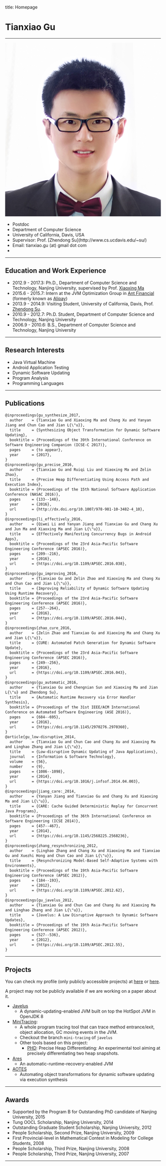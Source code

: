 title: Homepage

# Tianxiao Gu


----------------

<div class="row gutter" markdown="1">
<div class="col-lg-2 col-md-2 col-sm-12">
<img style="max-width:100%;height:auto;" src="tianxiaogu.png" alt="Tianxiao Gu"/>
</div>
<div class="col-lg-10 col-md-10 col-sm-12" style="vertical-align:middle" markdown="1">
<ul markdown="1">
<li>Postdoc
<li>Department of Computer Science
<li>University of California, Davis, USA
<li markdown="1">Supervisor: Prof. [Zhendong Su](http://www.cs.ucdavis.edu/~su/)
<li>Email: tianxiao.gu (at) gmail dot com
<li><a href="http://www.linkedin.com/in/tianxiaogu"><i class="fa fa-linkedin-square"></i></a>
  <a href="https://twitter.com/Xiaotiangu"><i class="fa fa-twitter-square"></i></a>
  <a href="https://www.facebook.com/eric.ku.505"><i class="fa fa-facebook-square"></i></a>
  <a href="https://www.bitbucket.org/txgu/"><i class="fa fa-bitbucket"></i></a>
  <a href="https://github.com/tianxiaogu"><i class="fa fa-github"></i></a>
</ul>
</div>
</div>


----------------

## Education and Work Experience

* 2012.9 - 2017.3: Ph.D., Department of Computer Science and Technology, Nanjing University, supervised by Prof. [Xiaoxing Ma](http://moon.nju.edu.cn/people/xiaoxingma "Xiaoxing Ma")
* 2015.6 - 2015.7: Intern at the JVM Optimization Group in [Ant Financial](http://www.antgroup.com) (formerly known as [Alipay](https://www.alipay.com))
* 2013.9 - 2014.9: Visiting Student, University of California, Davis, Prof. [Zhendong Su](http://www.cs.ucdavis.edu/~su/).
* 2010.9 - 2012.7: Ph.D. Student, Department of Computer Science and Technology, Nanjing University
* 2006.9 - 2010.6: B.S., Department of Computer Science and Technology, Nanjing University


----------------
## Research Interests

* Java Virtual Machine
* Android Application Testing
* Dynamic Software Updating
* Program Analysis
* Programming Languages

----------------
## Publications

~~~{.bibtexhtml hl_lines="Tianxiao Gu"}
@inproceedings{gu_synthesize_2017,
  author    = {Tianxiao Gu and Xiaoxing Ma and Chang Xu and Yanyan Jiang and Chun Cao and Jian L{\"u}},
  title     = {Synthesizing Object Transformation for Dynamic Software Updating},
  booktitle = {Proceedings of the 39th International Conference on Software Engineering Companion (ICSE-C 2017)},
  pages     = {to appear},
  year      = {2017},
}
@inproceedings{gu_precise_2016,
  author    = {Tianxiao Gu and Ruiqi Liu and Xiaoxing Ma and Zelin Zhao},
  title     = {Precise Heap Differentiating Using Access Path and Execution Index},
  booktitle = {Proceedings of the 15th National Software Application Conference (NASAC 2016)},
  pages     = {133--148},
  year      = {2016},
  url       = {http://dx.doi.org/10.1007/978-981-10-3482-4_10},
}
@inproceedings{li_effectively_2016,
  author    = {Qiwei Li and Yanyan Jiang and Tianxiao Gu and Chang Xu and Jun Ma and Xiaoxing Ma and Jian L{\"u}},
  title     = {Effectively Manifesting Concurrency Bugs in Android Apps},
  booktitle = {Proceedings of the 23rd Asia-Pacific Software Engineering Conference (APSEC 2016)},
  pages     = {209--216},
  year      = {2016},
  url       = {https://doi.org/10.1109/APSEC.2016.038},
}
@inproceedings{gu_improving_2016,
  author    = {Tianxiao Gu and Zelin Zhao and Xiaoxing Ma and Chang Xu and Chun Cao and Jian L{\"u}},
  title     = {Improving Reliability of Dynamic Software Updating Using Runtime Recovery},
  booktitle = {Proceedings of the 23rd Asia-Pacific Software Engineering Conference (APSEC 2016)},
  pages     = {257--264},
  year      = {2016},
  url       = {https://doi.org/10.1109/APSEC.2016.044},
}
@inproceedings{zhao_cure_2016,
  author    = {Zelin Zhao and Tianxiao Gu and Xiaoxing Ma and Chang Xu and Jian L{\"u}},
  title     = {CURE: Automated Patch Generation for Dynamic Software Update},
  booktitle = {Proceedings of the 23rd Asia-Pacific Software Engineering Conference (APSEC 2016)},
  pages     = {249--256},
  year      = {2016},
  url       = {https://doi.org/10.1109/APSEC.2016.043},
}
@inproceedings{gu_automatic_2016,
  author    = {Tianxiao Gu and Chengnian Sun and Xiaoxing Ma and Jian L{\"u} and Zhendong Su},
  title     = {Automatic Runtime Recovery via Error Handler Synthesis},
  booktitle = {Proceedings of the 31st IEEE/ACM International Conference on Automated Software Engineering (ASE 2016)},
  pages     = {684--695},
  year      = {2016},
  url       = {https://doi.org/10.1145/2970276.2970360},
}
@article{gu_low-disruptive_2014,
  author    = {Tianxiao Gu and Chun Cao and Chang Xu and Xiaoxing Ma and Linghao Zhang and Jian L{\"u}},
  title     = {Low-disruptive Dynamic Updating of Java Applications},
  journal   = {Information & Software Technology},
  volume    = {56},
  number    = {9},
  pages     = {1086--1098},
  year      = {2014},
  url       = {https://doi.org/10.1016/j.infsof.2014.04.003},
}
@inproceedings{jiang_care:_2014,
  author    = {Yanyan Jiang and Tianxiao Gu and Chang Xu and Xiaoxing Ma and Jian L{\"u}},
  title     = {CARE: Cache Guided Deterministic Replay for Concurrent Java Programs},
  booktitle = {Proceedings of the 36th International Conference on Software Engineering (ICSE 2014)},
  pages     = {457--467},
  year      = {2014},
  url       = {https://doi.org/10.1145/2568225.2568236},
}
@inproceedings{zhang_resynchronizing_2012,
  author    = {Linghao Zhang and Chang Xu and Xiaoxing Ma and Tianxiao Gu and Xuezhi Hong and Chun Cao and Jian L{\"u}},
  title     = {Resynchronizing Model-Based Self-Adaptive Systems with Environments},
  booktitle = {Proceedings of the 19th Asia-Pacific Software Engineering Conference (APSEC 2012)},
  pages     = {184--193},
  year      = {2012},
  url       = {https://doi.org/10.1109/APSEC.2012.62},
}
@inproceedings{gu_javelus_2012,
  author    = {Tianxiao Gu and Chun Cao and Chang Xu and Xiaoxing Ma and Linghao Zhang and Jian L{\"u}},
  title     = {Javelus: A Low Disruptive Approach to Dynamic Software Updates},
  booktitle = {Proceedings of the 19th Asia-Pacific Software Engineering Conference (APSEC 2012)},
  pages     = {527--536},
  year      = {2012},
  url       = {https://doi.org/10.1109/APSEC.2012.55},
}

~~~

----------------
## Projects

You can check my profile (only publicly accessible projects) at [here](https://bitbucket.org/txgu/) or [here](https://git.njuics.cn/u/tianxiaogu).

A project may not be publicly available if we are working on a paper about it.


* [Javelus](http://bitbucket.org/javelus/)
    * A dynamic-updating-enabled JVM built on top the HotSpot JVM in OpenJDK 8
* [MiniTracing](http://bitbucket.org/javelus/javelus):
    * A whole program tracing tool that can trace method entrance/exit, object allocation, GC moving events in the JVM.
    * Checkout the branch `mini-tracing` of `javelus`
    * Other tools based on this project:
        * [PHD](https://bitbucket.org/txgu/phd): Precise Heap Differentiating: An experimental tool aiming at precisely differentiating two heap snapshots.
* [Ares](http://bitbucket.org/txgu/ares)
    * An automatic-runtime-recovery-enabled JVM
* [AOTES](https://bitbucket.org/txgu/aotes-asm)
    * Automating object transformations for dynamic software updating via execution synthesis

--------------------

## Awards


* Supported by the Program B for Outstanding PhD candidate of Nanjing University, 2015
* Tung OOCL Scholarship, Nanjing University, 2014
* Outstanding Graduate Student Scholarship, Nanjing University, 2012
* People Scholarship, Second Prize, Nanjing University, 2009
* First Provincial-level in Mathematical Contest in Modeling for College Students, 2008
* People Scholarship, Third Prize, Nanjing University, 2008
* People Scholarship, Third Prize, Nanjing University, 2007



--------------------

<div style="width:150px;">
<script type="text/javascript" id="clustrmaps" src="//cdn.clustrmaps.com/map_v2.js?d=I1T5oEaSW-FJIJ_bZCvK8XMDQ35ouGHQP_ixsLYwvOo&cl=ffffff&w=a"></script>
</div>


